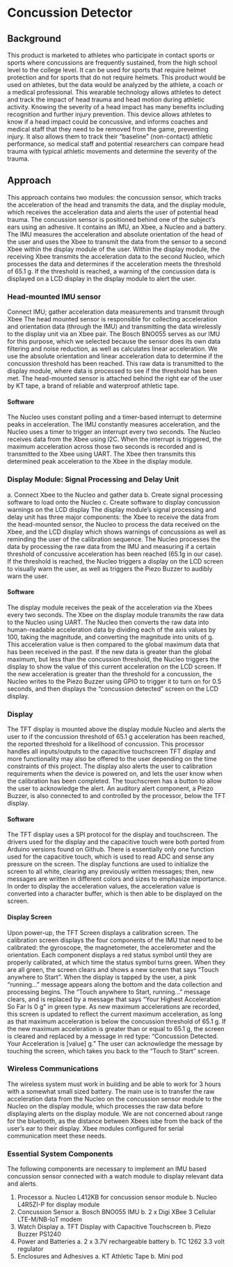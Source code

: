 # Concussion Detector

## Background
This product is marketed to athletes who participate in contact sports or sports where concussions are frequently sustained, from the high school level to the college level. It can be used for sports that require helmet protection and for sports that do not require helmets. This product would be used on athletes, but the data would be analyzed by the athlete, a coach or a medical professional. This wearable technology allows athletes to detect and track the impact of head trauma and head motion during athletic activity. Knowing the severity of a head impact has many benefits including recognition and further injury prevention. This device allows athletes to know if a head impact could be concussive, and informs coaches and medical staff that they need to be removed from the game, preventing injury. It also allows them to track their “baseline” (non-contact) athletic performance, so medical staff and potential researchers can compare head trauma with typical athletic movements and determine the severity of the trauma.

## Approach
This approach contains two modules: the concussion sensor, which tracks the acceleration of the head and transmits the data, and the display module, which receives the acceleration data and alerts the user of potential head trauma. The concussion sensor is positioned behind one of the subject’s ears using an adhesive. It contains an IMU, an Xbee, a Nucleo and a battery. The IMU measures the acceleration and absolute orientation of the head of the user and uses the Xbee to transmit the data from the sensor to a second Xbee within the display module of the user. Within the display module, the receiving Xbee transmits the acceleration data to the second Nucleo, which processes the data and determines if the acceleration meets the threshold of 65.1 g. If the threshold is reached, a warning of the concussion data is displayed on a LCD display in the display module to alert the user.
### Head-mounted IMU sensor
Connect IMU; gather acceleration data measurements and transmit through Xbee
The head mounted sensor is responsible for collecting acceleration and orientation data (through the IMU) and transmitting the data wirelessly to the display unit via an Xbee pair. The Bosch BNO055 serves as our IMU for this purpose, which we selected because the sensor does its own data filtering and noise reduction, as well as calculates linear acceleration. We use the absolute orientation and linear acceleration data to determine if the concussion threshold has been reached. This raw data is transmitted to the display module, where data is processed to see if the threshold has been met. The head-mounted sensor is attached behind the right ear of the user by KT tape, a brand of reliable and waterproof athletic tape.

#### Software

The Nucleo uses constant polling and a timer-based interrupt to determine peaks in acceleration. The IMU constantly measures acceleration, and the Nucleo uses a timer to trigger an interrupt every two seconds. The Nucleo receives data from the Xbee using I2C. When the interrupt is triggered, the maximum acceleration across those two seconds is recorded and is transmitted to the Xbee using UART. The Xbee then transmits this determined peak acceleration to the Xbee in the display module.

### Display Module: Signal Processing and Delay Unit
a. Connect Xbee to the Nucleo and gather data
b. Create signal processing software to load onto the Nucleo
c. Create software to display concussion warnings on the LCD display
The display module’s signal processing and delay unit has three major components: the Xbee to receive the data from the head-mounted sensor, the Nucleo to process the data received on the Xbee, and the LCD display which shows warnings of concussions as well as reminding the user of the calibration sequence. The Nucleo processes the data by processing the raw data from the IMU and measuring if a certain threshold of concussive acceleration has been reached (65.1g in our case). If the threshold is reached, the Nucleo triggers a display on the LCD screen to visually warn the user, as well as triggers the Piezo Buzzer to audibly warn the user.
 
#### Software
The display module receives the peak of the acceleration via the Xbees every two seconds. The Xbee on the display module transmits the raw data to the Nucleo using UART. The Nucleo then converts the raw data into human-readable acceleration data by dividing each of the axis values by 100, taking the magnitude, and converting the magnitude into units of g. This acceleration value is then compared to the global maximum data that has been received in the past. If the new data is greater than the global maximum, but less than the concussion threshold, the Nucleo triggers the display to show the value of this current acceleration on the LCD screen. If the new acceleration is greater than the threshold for a concussion, the Nucleo writes to the Piezo Buzzer using GPIO to trigger it to turn on for 0.5 seconds, and then displays the “concussion detected” screen on the LCD display.

### Display
The TFT display is mounted above the display module Nucleo and alerts the user to if the concussion threshold of 65.1 g acceleration has been reached, the reported threshold for a likelihood of concussion. This processor handles all inputs/outputs to the capacitive touchscreen TFT display and more functionality may also be offered to the user depending on the time constraints of this project. The display also alerts the user to calibration requirements when the device is powered on, and lets the user know when the calibration has been completed. The touchscreen has a button to allow the user to acknowledge the alert. An auditory alert component, a Piezo Buzzer, is also connected to and controlled by the processor, below the TFT display.

#### Software

The TFT display uses a SPI protocol for the display and touchscreen. The drivers used for the display and the capacitive touch were both ported from Arduino versions found on Github. There is essentially only one function used for the capacitive touch, which is used to read ADC and sense any pressure on the screen. The display functions are used to initialize the screen to all white, clearing any previously written messages; then, new messages are written in different colors and sizes to emphasize importance. In order to display the acceleration values, the acceleration value is converted into a character buffer, which is then able to be displayed on the screen.

#### Display Screen

Upon power-up, the TFT Screen displays a calibration screen. The calibration screen displays the four components of the IMU that need to be calibrated: the gyroscope, the magnetometer, the accelerometer and the orientation. Each component displays a red status symbol until they are properly calibrated, at which time the status symbol turns green. When they are all green, the screen clears and shows a new screen that says “Touch anywhere to Start”. When the display is tapped by the user, a pink “running...” message appears along the bottom and the data collection and processing begins.
The “Touch anywhere to Start, running...” message clears, and is replaced by a message that says “Your Highest Acceleration So Far Is 0 g” in green type. As new maximum accelerations are recorded, this screen is updated to reflect the current maximum acceleration, as long as that maximum acceleration is below the concussion threshold of 65.1 g. If the new maximum acceleration is greater than or equal to 65.1 g, the screen is cleared and replaced by a message in red type: “Concussion Detected. Your Acceleration is [value] g.” The user can acknowledge the message by touching the screen, which takes you back to the “Touch to Start” screen.

### Wireless Communications
The wireless system must work in building and be able to work for 3 hours with a somewhat small sized battery. The main use is to transfer the raw acceleration data from the Nucleo on the concussion sensor module to the Nucleo on the display module, which processes the raw data before displaying alerts on the display module. We are not concerned about range for the bluetooth, as the distance between Xbees isbe from the back of the user’s ear to their display. Xbee modules configured for serial communication meet these needs.

### Essential System Components
The following components are necessary to implement an IMU based concussion sensor connected with a watch module to display relevant data and alerts.
1. Processor
  a. Nucleo L412KB for concussion sensor module
  b. Nucleo L4R5ZI-P for display module
2. Concussion Sensor
  a. Bosch BNO055 IMU
  b. 2 x Digi XBee 3 Cellular LTE-M/NB-IoT modem
3. Watch Display
  a. TFT Display with Capacitive Touchscreen
  b. Piezo Buzzer PS1240
4. Power and Batteries
  a. 2 x 3.7V rechargeable battery
  b. TC 1262 3.3 volt regulator
5. Enclosures and Adhesives
  a. KT Athletic Tape
  b. Mini pod
